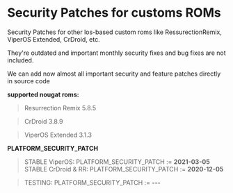 Security Patches for customs ROMs
=================================
Security Patches for other los-based custom roms like RessurectionRemix, ViperOS Extended, CrDroid, etc.

They're outdated and important monthly security fixes and bug fixes are not included.

We can add now almost all important security and feature patches directly in source code

**supported nougat roms:**
> Resurrection Remix 5.8.5

> CrDroid 3.8.9 

> ViperOS Extended 3.1.3 

**PLATFORM_SECURITY_PATCH**
> STABLE ViperOS:
> PLATFORM_SECURITY_PATCH := **2021-03-05**
> STABLE CrDroid & RR:
> PLATFORM_SECURITY_PATCH := **2020-12-05**

> TESTING:
> PLATFORM_SECURITY_PATCH := **---**
